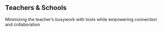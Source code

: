 ## Teachers & Schools

Minimizing the teacher’s busywork with tools while empowering connection and collaboration